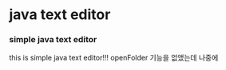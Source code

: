 # java text editor

### simple java text editor

this is simple java text editor!!!
openFolder 기능을 없앴는데 나중에 
